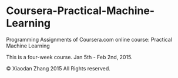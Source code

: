 Coursera-Practical-Machine-Learning
===================================

Programming Assignments of Coursera.com online course: Practical Machine Learning

This is a four-week course. Jan 5th - Feb 2nd, 2015.

© Xiaodan Zhang 2015 All Rights reserved.

